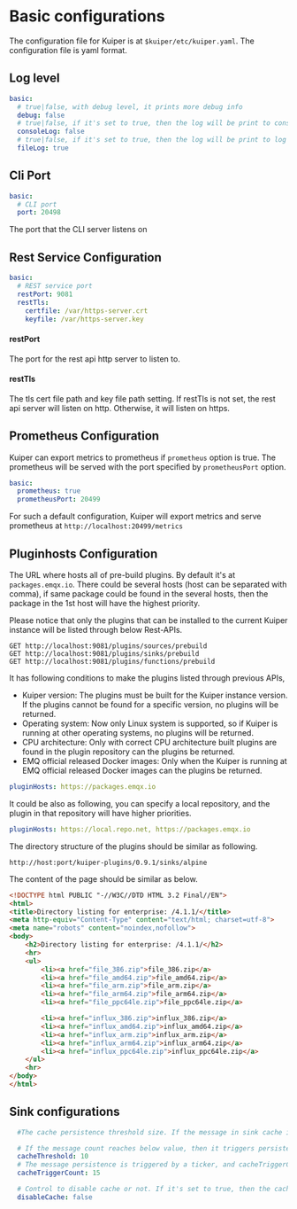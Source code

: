# Basic configurations
The configuration file for Kuiper is at ``$kuiper/etc/kuiper.yaml``. The configuration file is yaml format.

## Log level

```yaml
basic:
  # true|false, with debug level, it prints more debug info
  debug: false
  # true|false, if it's set to true, then the log will be print to console
  consoleLog: false
  # true|false, if it's set to true, then the log will be print to log file
  fileLog: true
```

## Cli Port
```yaml
basic:
  # CLI port
  port: 20498
```
The port that the CLI server listens on

## Rest Service Configuration

```yaml
basic:
  # REST service port
  restPort: 9081
  restTls:
    certfile: /var/https-server.crt
    keyfile: /var/https-server.key
```

#### restPort
The port for the rest api http server to listen to.

#### restTls
The tls cert file path and key file path setting. If restTls is not set, the rest api server will listen on http. Otherwise, it will listen on https.

## Prometheus Configuration

Kuiper can export metrics to prometheus if ``prometheus`` option is true. The prometheus will be served with the port specified by ``prometheusPort`` option.

```yaml
basic:
  prometheus: true
  prometheusPort: 20499
```
For such a default configuration, Kuiper will export metrics and serve prometheus at `http://localhost:20499/metrics`

## Pluginhosts Configuration

The URL where hosts all of pre-build plugins. By default it's at `packages.emqx.io`. There could be several hosts (host can be separated with comma), if same package could be found in the several hosts, then the package in the 1st host will have the highest priority.

Please notice that only the plugins that can be installed to the current Kuiper instance will be listed through below Rest-APIs.  

```
GET http://localhost:9081/plugins/sources/prebuild
GET http://localhost:9081/plugins/sinks/prebuild
GET http://localhost:9081/plugins/functions/prebuild
```
It has following conditions to make the plugins listed through previous APIs,

- Kuiper version: The plugins must be built for the Kuiper instance version. If the plugins cannot be found  for a specific version, no plugins will be returned.
- Operating system: Now only Linux system is supported, so if Kuiper is running at other operating systems,  no plugins will be returned.
- CPU architecture: Only with correct CPU architecture built plugins are found in the plugin repository can the plugins be returned.
- EMQ official released Docker images: Only when the Kuiper is running at EMQ official released Docker images can the plugins be returned.


```yaml
pluginHosts: https://packages.emqx.io
```

It could be also as following, you can specify a local repository, and the plugin in that repository will have higher priorities.

```yaml
pluginHosts: https://local.repo.net, https://packages.emqx.io
```

The directory structure of the plugins should be similar as following.

```
http://host:port/kuiper-plugins/0.9.1/sinks/alpine
```

The content of the page should be similar as below.

```html
<!DOCTYPE html PUBLIC "-//W3C//DTD HTML 3.2 Final//EN">
<html>
<title>Directory listing for enterprise: /4.1.1/</title>
<meta http-equiv="Content-Type" content="text/html; charset=utf-8">
<meta name="robots" content="noindex,nofollow">
<body>
	<h2>Directory listing for enterprise: /4.1.1/</h2>
	<hr>
	<ul>
		<li><a href="file_386.zip">file_386.zip</a>
		<li><a href="file_amd64.zip">file_amd64.zip</a>
		<li><a href="file_arm.zip">file_arm.zip</a>
		<li><a href="file_arm64.zip">file_arm64.zip</a>
		<li><a href="file_ppc64le.zip">file_ppc64le.zip</a>

		<li><a href="influx_386.zip">influx_386.zip</a>
		<li><a href="influx_amd64.zip">influx_amd64.zip</a>
		<li><a href="influx_arm.zip">influx_arm.zip</a>
		<li><a href="influx_arm64.zip">influx_arm64.zip</a>
		<li><a href="influx_ppc64le.zip">influx_ppc64le.zip</a>
	</ul>
	<hr>
</body>
</html>
```



## Sink configurations

```yaml
  #The cache persistence threshold size. If the message in sink cache is larger than 10, then it triggers persistence. If you find the remote system is slow to response, or sink throughput is small, then it's recommend to increase below 2 configurations.More memory is required with the increase of below 2 configurations.

  # If the message count reaches below value, then it triggers persistence.
  cacheThreshold: 10
  # The message persistence is triggered by a ticker, and cacheTriggerCount is for using configure the count to trigger the persistence procedure regardless if the message number reaches cacheThreshold or not. This is to prevent the data won't be saved as the cache never pass the threshold.
  cacheTriggerCount: 15

  # Control to disable cache or not. If it's set to true, then the cache will be disabled, otherwise, it will be enabled.
  disableCache: false
```

